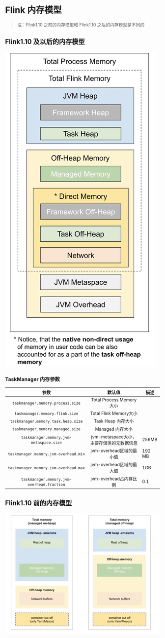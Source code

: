 # Flink 内存模型

> 注：Flink1.10 之前的内存模型和 Flink1.10 之后的内存模型是不同的

## Flink1.10 及以后的内存模型

![Flink内存模型](images/内存模型-20210402181423.png)

### TaskManager 内存参数

|                    参数                    |                  默认值                   | 描述   |
| :----------------------------------------: | :---------------------------------------: | ------ |
|     `taskmanager.memory.process.size`      |         Total Process Memory大小          |        |
|      `taskmanager.memory.flink.size`       |          Total Flink Memory大小           |        |
|    `taskmanager.memory.task.heap.size`     |            Task Heap 内存大小             |        |
|     `taskmanager.memory.managed.size`      |             Managed 内存大小              |        |
|  `taskmanager.memory.jvm-metaspace.size`   | jvm-metaspace大小，主要存储类的元数据信息 | 256MB  |
|   `taskmanager.memory.jvm-overhead.min`    |         jvm-overhead区域的最小值          | 192 MB |
|   `taskmanager.memory.jvm-overhead.max`    |         jvm-overhead区域的最大值          | 1GB    |
| `taskmanager.memory.jvm-overhead.fraction` |          jvm-overhead占内存比例           | 0.1    |



## Flink1.10 前的内存模型

![](images/内存模型-20210402181409.png)